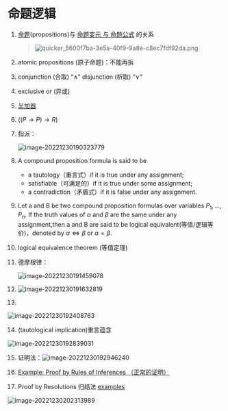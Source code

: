 # 命题逻辑

1. [命题](http://p.ananas.chaoxing.com/star3/origin/07294c92e9e32c32004a7c83642327ad.png?rw=994&rh=277&_fileSize=48601&_orientation=1)(propositions)与 [命题变元 与 命题公式](http://p.ananas.chaoxing.com/star3/origin/b93fa4135e7a11c3b43d79a3de7ecfb2.png?rw=1094&rh=346&_fileSize=99196&_orientation=1) 的关系

   > ![quicker_5600f7ba-3e5a-40f9-9a8e-c8ec7fdf92da.png](http://p.ananas.chaoxing.com/star3/origin/641ecabcaee944993ffabc5a33839047.png?rw=945&rh=191&_fileSize=40179&_orientation=1)

2. atomic propositions (原子命题)：不能再拆
3. conjunction (合取) “$\wedge$”   disjunction (析取) “$\vee$”  
4. exclusive or (异或)  
5. [半加器](http://p.ananas.chaoxing.com/star3/origin/1d87ea4c4d45e7805265b8d682c5e5bc.png?rw=277&rh=276&_fileSize=14367&_orientation=1)
6. ($(P\rightarrow P)\rightarrow R)$

7. 指派：

   ![image-20221230190323779](https://img.leom.me/images/2022/12/30/image-20221230190323779.png)

8. A compound proposition formula is said to be
   - a tautology（重言式）if it is true under any assignment;
   - satisfiable（可满足的）if it is true under some assignment;
   - a contradiction（矛盾式）if it is false under any assignment.

9. Let a and B be two compound proposition formulas over variables $P_1,...,P_n$. If
   the truth values of $\alpha$ and $\beta$ are the same under any assignment,then a and B are
   said to be logical equivalent(等值/逻辑等价)，denoted by $\alpha\Leftrightarrow \beta$ or $\alpha=\beta$.

10. logical equivalence theorem (等值定理) 

11. 德摩根律：

    ![image-20221230191459078](https://img.leom.me/images/2022/12/30/image-20221230191459078.png)

12. ![image-20221230191632819](https://img.leom.me/images/2022/12/30/image-20221230191632819.png)

13. 

![image-20221230192408763](https://img.leom.me/images/2022/12/30/image-20221230192408763.png)

14. (tautological implication)重言蕴含

![image-20221230192839031](https://img.leom.me/images/2022/12/30/image-20221230192839031.png)

15. 证明法：![image-20221230192946240](https://img.leom.me/images/2022/12/30/image-20221230192946240.png)

16. [Example: Proof by Rules of Inferences  （正常的证明）](http://p.ananas.chaoxing.com/star3/origin/d54e1142197bca0be07462465f2f27d2.png?rw=1102&rh=998&_fileSize=227789&_orientation=1)

17. Proof by Resolutions 归结法 [examples](http://p.ananas.chaoxing.com/star3/origin/f054805f8c24c3be178b18dfc727f8fa.png?rw=1126&rh=776&_fileSize=128902&_orientation=1)

![image-20221230202313989](https://img.leom.me/images/2022/12/30/image-20221230202313989.png)